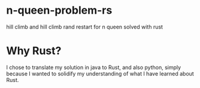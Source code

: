 # n-queen-problem-rs
hill climb and hill climb rand restart for n queen solved with rust
# Why Rust?
I chose to translate my solution in java to Rust, and also python, simply because I wanted to solidify my understanding of what I have learned about Rust.
